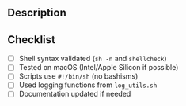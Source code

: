 ## Description

<!-- Brief description of changes -->

## Checklist

- [ ] Shell syntax validated (`sh -n` and `shellcheck`)
- [ ] Tested on macOS (Intel/Apple Silicon if possible)
- [ ] Scripts use `#!/bin/sh` (no bashisms)
- [ ] Used logging functions from `log_utils.sh`
- [ ] Documentation updated if needed
